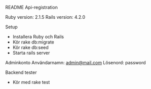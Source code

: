 README Api-registration

Ruby version: 2.1.5
Rails version: 4.2.0

Setup
- Installera Ruby och Rails
- Kör rake db:migrate
- Kör rake db:seed
- Starta rails server

Adminkonto
Användarnamn: admin@mail.com
Lösenord: password


Backend tester
- Kör med rake test



